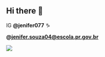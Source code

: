 ## Hi there 🖤

IG **@jenifer077** ♑

**@jenifer.souza04@escola.pr.gov.br**

![](https://media1.tenor.com/m/fXfaqPLEnWIAAAAd/escorregando-yuri-alberto.gif)
